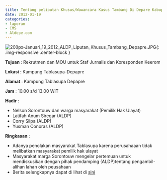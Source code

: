```yaml
---
title: Tentang peliputan Khusus/Wawancara Kasus Tambang Di Depare Kabupaten jayapura
date: 2012-01-19
categories:
- laporan
- CMS
- Aldepe.com
---
```


![200px-Januari_19_2012_ALDP_Liputan_Khusus_Tambang_Depapre.JPG](/uploads/200px-Januari_19_2012_ALDP_Liputan_Khusus_Tambang_Depapre.JPG){: .img-responsive .center-block }

**Tujuan** : Rekrutmen dan MOU untuk Staf Jurnalis dan Koresponden Keerom

**Lokasi** : Kampung Tablasupa-Depapre

**Alamat** : Kampung Tablasupa Depapre

**Jam** : 10.00 s/d 13.00 WIT

**Hadir** : 
* Nelson Sorontouw dan warga masyarakat (Pemilik Hak Ulayat)
* Latifah Anum Siregar (ALDP)
* Corry Silpa (ALDP)
* Yusman Conoras (ALDP)

**Ringkasan** : 
* Adanya penolakan masyarakat Tablasupa karena perusahaaan tidak melibatkan masyarakat pemilik hak ulayat
* Masyarakat marga Sorontouw mengelar pertemuan untuk mendiskusikan dengan pihak pendamping (ALDP)tentang pengambil-alihan lahan oleh peusahaan
* Berita selengkapnya dapat di lihat di [sini](http://www.aldepe.com/2012/01/penambangan-nikel-ptidak-ada-lagi.html)
